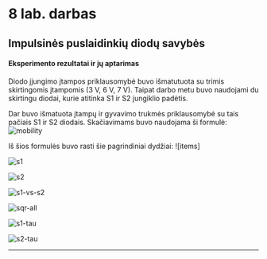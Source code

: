 
# 8 lab. darbas
## Impulsinės puslaidinkių diodų savybės

#### Eksperimento rezultatai ir jų aptarimas

Diodo įjungimo įtampos priklausomybė buvo išmatutuota su trimis skirtingomis
įtampomis (3 V, 6 V, 7 V). Taipat darbo metu buvo naudojami du skirtingu diodai,
kurie atitinka S1 ir S2 jungiklio padėtis.

Dar buvo išmatuota įtampų ir gyvavimo trukmės priklausomybė su tais pačiais
S1 ir S2 diodais.  Skačiavimams buvo naudojama ši formulė: ![mobility]

Iš šios formulės buvo rasti šie pagrindiniai dydžiai: ![items]


![s1]

![s2]

![s1-vs-s2]

![sqr-all]

![s1-tau]

![s2-tau]

--------------------------------------------------------------------------------

[s1]: https://github.com/megamorphf/plot-template/blob/w8/output/w8/new-plots/IJ5-s1-only.png?raw=true
[s1-vs-s2]: https://github.com/megamorphf/plot-template/blob/w8/output/w8/new-plots/IJ5-s1-vs-s2.png?raw=true
[s2]: https://github.com/megamorphf/plot-template/blob/w8/output/w8/new-plots/IJ5-s2-only.png?raw=true
[sqr-all]: https://github.com/megamorphf/plot-template/blob/w8/output/w8/new-plots/comp-all-sqr.png?raw=true
[s1-tau]: https://github.com/megamorphf/plot-template/blob/w8/output/w8/new-plots/S1.png?raw=true
[s2-tau]: https://github.com/megamorphf/plot-template/blob/w8/output/w8/new-plots/S2.png?raw=true

[mobility]: 
[items]:
